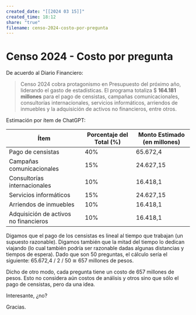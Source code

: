 ```yaml
---
created_date: "[[2024 03 15]]"
created_time: 18:12
share: "true"
filename: censo-2024-costo-por-pregunta
---
```

# Censo 2024 - Costo por pregunta
De acuerdo al Diario Financiero: 
> Censo 2024 cobra protagonismo en Presupuesto del próximo año, liderando el gasto de estadísticas. El programa totaliza $ **164.181 millones** para el pago de censistas, campañas comunicacionales, consultorías internacionales, servicios informáticos, arriendos de inmuebles y la adquisición de activos no financieros, entre otros.

Estimación por ítem de ChatGPT:

| Ítem                                  | Porcentaje del Total (%) | Monto Estimado (en millones) |
| ------------------------------------- | ------------------------ | ---------------------------- |
| Pago de censistas                     | 40%                      | 65.672,4                     |
| Campañas comunicacionales             | 15%                      | 24.627,15                    |
| Consultorías internacionales          | 10%                      | 16.418,1                     |
| Servicios informáticos                | 15%                      | 24.627,15                    |
| Arriendos de inmuebles                | 10%                      | 16.418,1                     |
| Adquisición de activos no financieros | 10%                      | 16.418,1                     |

Digamos que el pago de los censistas es lineal al tiempo que trabajan (un supuesto razonable). Digamos también que la mitad del tiempo lo dedican viajando (lo cual también podría ser razonable dadas algunas distancias y tiempos de espera). Dado que son 50 preguntas, el cálculo sería el siguiente:
65.672,4 / 2 / 50 ≅ 657 millones de pesos.

Dicho de otro modo, cada pregunta tiene un costo de 657 millones de pesos. Esto no considera aún costos de análisis y otros sino que sólo el pago de censistas, pero da una idea.

Interesante, ¿no? 

Gracias.